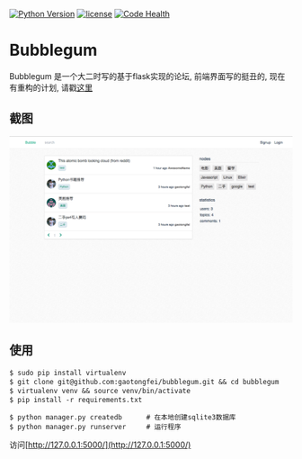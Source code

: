 [![Python Version](https://img.shields.io/badge/python-2&3-brightgreen.svg?style=flat)]()
[![license](https://img.shields.io/badge/license-MIT-blue.svg?style=flat)]()
[![Code Health](https://landscape.io/github/gaotongfei/bubblegum/master/landscape.svg?style=flat)](https://landscape.io/github/gaotongfei/bubblegum/master)

# Bubblegum

Bubblegum 是一个大二时写的基于flask实现的论坛, 前端界面写的挺丑的, 现在有重构的计划, 请戳[这里](https://github.com/getquillapp/quill)

## 截图

![screenshot](/screenshots/screenshot.png)


## 使用

```
$ sudo pip install virtualenv
$ git clone git@github.com:gaotongfei/bubblegum.git && cd bubblegum
$ virtualenv venv && source venv/bin/activate
$ pip install -r requirements.txt
```

```
$ python manager.py createdb      # 在本地创建sqlite3数据库
$ python manager.py runserver     # 运行程序
```


访问[http://127.0.0.1:5000/](http://127.0.0.1:5000/)
